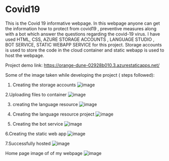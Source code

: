 # Covid19
This is the Covid 19 informative webpage.
In this webpage anyone can get the information how to protect from covid19 , preventive measures along with a bot which answer the questions regarding the covid-19 virus.
I have used HTML, CSS, AZURE STORAGE ACCOUNTS , LANGUAGE STUDIO , BOT SERVICE, STATIC WEBAPP SERVICE for this project.
Storage accounts is used to store the code in the cloud container and static webapp is used to host the webpage.

Project demo link: https://orange-dune-02928b010.3.azurestaticapps.net/

Some of the image taken while developing the project ( steps followed):
1. Creating the storage accounts
![image](https://github.com/rakeshyadav7/Covid19/assets/110958065/6fa3a007-c274-4ef7-bdb0-a95fac2d1b9e)

2.Uploading files to container
![image](https://github.com/rakeshyadav7/Covid19/assets/110958065/e1bd871d-593e-4d9d-a6b5-816329b32574)

3. creating the language resource
![image](https://github.com/rakeshyadav7/Covid19/assets/110958065/266b8f81-a54d-4e04-b023-f0d96e4d69ae)

4. Creating the language resource project
![image](https://github.com/rakeshyadav7/Covid19/assets/110958065/e4c2c736-e9ef-41da-b40c-bb0be1aad678)

5. Creating the bot service
![image](https://github.com/rakeshyadav7/Covid19/assets/110958065/56b2f82e-18b8-4514-a423-91c224ca6a9c)

6.Creating the static web app
![image](https://github.com/rakeshyadav7/Covid19/assets/110958065/31d6b130-9eef-4998-b713-b87ae8196abf)

7.Successfully hosted 
![image](https://github.com/rakeshyadav7/Covid19/assets/110958065/bf9bddc1-b043-4488-97b4-ba3675652ca0)


Home page image of  of my webpage
![image](https://github.com/rakeshyadav7/Covid19/assets/110958065/75088786-7121-4726-bc20-6c8cbf28080a)

